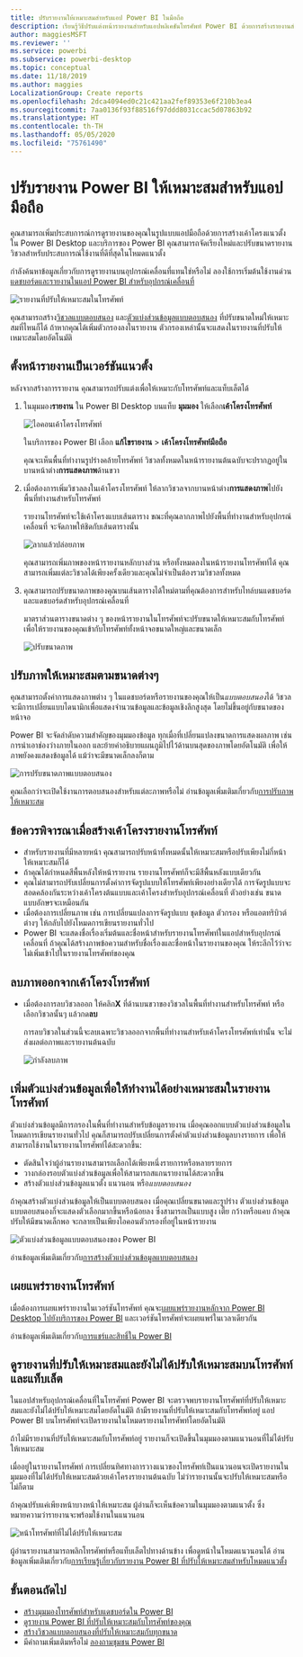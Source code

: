```yaml
---
title: ปรับรายงานให้เหมาะสมสำหรับแอป Power BI ในมือถือ
description: เรียนรู้วิธีปรับแต่งหน้ารายงานสำหรับแอปพลิเคชันโทรศัพท์ Power BI ด้วยการสร้างรายงานสำหรับโทรศัพท์และแท็บเล็ตโดยเฉพาะ
author: maggiesMSFT
ms.reviewer: ''
ms.service: powerbi
ms.subservice: powerbi-desktop
ms.topic: conceptual
ms.date: 11/18/2019
ms.author: maggies
LocalizationGroup: Create reports
ms.openlocfilehash: 2dca4094ed0c21c421aa2fef89353e6f210b3ea4
ms.sourcegitcommit: 7aa0136f93f88516f97ddd8031ccac5d07863b92
ms.translationtype: HT
ms.contentlocale: th-TH
ms.lasthandoff: 05/05/2020
ms.locfileid: "75761490"
---
```

# <a name="optimize-power-bi-reports-for-the-mobile-app"></a>ปรับรายงาน Power BI ให้เหมาะสมสำหรับแอปมือถือ
คุณสามารถเพิ่มประสบการณ์การดูรายงานของคุณในรูปแบบแอปมือถือด้วยการสร้างเค้าโครงแนวตั้ง ใน Power BI Desktop และบริการของ Power BI คุณสามารถจัดเรียงใหม่และปรับขนาดรายงานวิชวลสำหรับประสบการณ์ใช้งานที่ดีที่สุดในโหมดแนวตั้ง  

กำลังค้นหาข้อมูลเกี่ยวกับการดูรายงานบนอุปกรณ์เคลื่อนที่แทนใช่หรือไม่ ลองใช้การเริ่มต้นใช้งานด่วน[ แดชบอร์ดและรายงานในแอป Power BI สำหรับอุปกรณ์เคลื่อนที่](consumer/mobile/mobile-apps-quickstart-view-dashboard-report.md)

![รายงานที่ปรับให้เหมาะสมในโทรศัพท์](media/desktop-create-phone-report/desktop-create-phone-report-1.png)

คุณสามารถสร้าง[วิชวลแบบตอบสนอง](#optimize-a-visual-for-any-size) และ[ตัวแบ่งส่วนข้อมูลแบบตอบสนอง](#enhance-slicers-to-work-well-in-phone-reports) ที่ปรับขนาดใหม่ให้เหมาะสมที่ไหนก็ได้ ถ้าหากคุณได้เพิ่มตัวกรองลงในรายงาน ตัวกรองเหล่านั้นจะแสดงในรายงานที่ปรับให้เหมาะสมโดยอัตโนมัติ

## <a name="lay-out-a-portrait-version-of-a-report-page"></a>ตั้งหน้ารายงานเป็นเวอร์ชันแนวตั้ง

หลังจากสร้างการรายงาน คุณสามารถปรับแต่งเพื่อให้เหมาะกับโทรศัพท์และแท็บเล็ตได้

1. ในมุมมอง**รายงาน** ใน Power BI Desktop บนแท็บ **มุมมอง** ให้เลือก**เค้าโครงโทรศัพท์**  
   
    ![ไอคอนเค้าโครงโทรศัพท์](media/desktop-create-phone-report/desktop-create-phone-report-3.png)
   
    ในบริการของ Power BI เลือก **แก้ไขรายงาน** > **เค้าโครงโทรศัพท์มือถือ**

    คุณจะเห็นพื้นที่ทำงานรูปร่างคล้ายโทรศัพท์ วิชวลทั้งหมดในหน้ารายงานต้นฉบับจะปรากฏอยู่ในบานหน้าต่าง**การแสดงภาพ**ด้านขวา

1. เมื่อต้องการเพิ่มวิชวลลงในเค้าโครงโทรศัพท์ ให้ลากวิชวลจากบานหน้าต่าง**การแสดงภาพ**ไปยังพื้นที่ทำงานสำหรับโทรศัพท์
   
    รายงานโทรศัพท์จะใช้เค้าโครงแบบเส้นตาราง ขณะที่คุณลากภาพไปยังพื้นที่ทำงานสำหรับอุปกรณ์เคลื่อนที่ จะจัดภาพให้ชิดกับเส้นตารางนั้น
   
    ![ลากแล้วปล่อยภาพ](media/desktop-create-phone-report/desktop-create-phone-report-4.gif)
   
    คุณสามารถเพิ่มภาพของหน้ารายงานหลักบางส่วน หรือทั้งหมดลงในหน้ารายงานโทรศัพท์ได้ คุณสามารถเพิ่มแต่ละวิชวลได้เพียงครั้งเดียวและคุณไม่จำเป็นต้องรวมวิชวลทั้งหมด

1. คุณสามารถปรับขนาดภาพของคุณบนเส้นตารางได้ใหม่ตามที่คุณต้องการสำหรับไทล์บนแดชบอร์ดและแดชบอร์ดสำหรับอุปกรณ์เคลื่อนที่
   
   มาตราส่วนตารางขนาดต่าง ๆ ของหน้ารายงานในโทรศัพท์จะปรับขนาดให้เหมาะสมกับโทรศัพท์ เพื่อให้รายงานของคุณเข้ากับโทรศัพท์ทั้งหน้าจอขนาดใหญ่และขนาดเล็ก
   
   ![ปรับขนาดภาพ](media/desktop-create-phone-report/desktop-create-phone-report-5.gif)

## <a name="optimize-a-visual-for-any-size"></a>ปรับภาพให้เหมาะสมตามขนาดต่างๆ
คุณสามารถตั้งค่าการแสดงภาพต่าง ๆ ในแดชบอร์ดหรือรายงานของคุณให้เป็น*แบบตอบสนอง*ได้ วิชวลจะมีการเปลี่ยนแบบไดนามิกเพื่อแสดงจำนวนข้อมูลและข้อมูลเชิงลึกสูงสุด โดยไม่ขึ้นอยู่กับขนาดของหน้าจอ 

Power BI จะจัดลำดับความสำคัญของมุมมองข้อมูล ทุกเมื่อที่เปลี่ยนแปลงขนาดการแสดงผลภาพ เช่น การนำเอาช่องว่างภายในออก และย้ายคำอธิบายแผนภูมิไปไว้ด้านบนสุดของภาพโดยอัตโนมัติ เพื่อให้ภาพยังคงแสดงข้อมูลได้ แม้ว่าจะมีขนาดเล็กลงก็ตาม

![การปรับขนาดภาพแบบตอบสนอง](media/desktop-create-phone-report/desktop-create-phone-report-6.gif)

คุณเลือกว่าจะเปิดใช้งานการตอบสนองสำหรับแต่ละภาพหรือไม่ อ่านข้อมูลเพิ่มเติมเกี่ยวกับ[การปรับภาพให้เหมาะสม](visuals/desktop-create-responsive-visuals.md)

## <a name="considerations-when-creating-phone-report-layouts"></a>ข้อควรพิจารณาเมื่อสร้างเค้าโครงรายงานโทรศัพท์
* สำหรับรายงานที่มีหลายหน้า คุณสามารถปรับหน้าทั้งหมดนั้นให้เหมาะสมหรือปรับเพียงไม่กี่หน้าให้เหมาะสมก็ได้ 
* ถ้าคุณได้กำหนดสีพื้นหลังให้หน้ารายงาน รายงานโทรศัพท์ก็จะมีสีพื้นหลังแบบเดียวกัน
* คุณไม่สามารถปรับเปลี่ยนการตั้งค่าการจัดรูปแบบให้โทรศัพท์เพียงอย่างเดียวได้ การจัดรูปแบบจะสอดคล้องกันระหว่างเค้าโครงต้นแบบและเค้าโครงสำหรับอุปกรณ์เคลื่อนที่ ตัวอย่างเช่น ขนาดแบบอักษรจะเหมือนกัน
* เมื่อต้องการเปลี่ยนภาพ เช่น การเปลี่ยนแปลงการจัดรูปแบบ ชุดข้อมูล ตัวกรอง หรือแอตทริบิวต์ต่างๆ ให้กลับไปยังโหมดการเขียนรายงานทั่วไป
* Power BI จะแสดงชื่อเรื่องเริ่มต้นและชื่อหน้าสำหรับรายงานโทรศัพท์ในแอปสำหรับอุปกรณ์เคลื่อนที่ ถ้าคุณได้สร้างภาพข้อความสำหรับชื่อเรื่องและชื่อหน้าในรายงานของคุณ ให้ระลึกไว้ว่าจะไม่เพิ่มเข้าไปในรายงานโทรศัพท์ของคุณ     

## <a name="remove-a-visual-from-the-phone-layout"></a>ลบภาพออกจากเค้าโครงโทรศัพท์
* เมื่อต้องการลบวิชวลออก ให้คลิก**X**  ที่ด้านบนขวาของวิชวลในพื้นที่ทำงานสำหรับโทรศัพท์ หรือเลือกวิชวลนั้นๆ แล้วกด**ลบ**
  
   การลบวิชวลในส่วนนี้จะลบเฉพาะวิชวลออกจากพื้นที่ทำงานสำหรับเค้าโครงโทรศัพท์เท่านั้น จะไม่ส่งผลต่อภาพและรายงานต้นฉบับ
  
   ![กำลังลบภาพ](media/desktop-create-phone-report/desktop-create-phone-report-7.gif)

## <a name="enhance-slicers-to-work-well-in-phone-reports"></a>เพิ่มตัวแบ่งส่วนข้อมูลเพื่อให้ทำงานได้อย่างเหมาะสมในรายงานโทรศัพท์
ตัวแบ่งส่วนข้อมูลมีการกรองในพื้นที่ทำงานสำหรับข้อมูลรายงาน เมื่อคุณออกแบบตัวแบ่งส่วนข้อมูลในโหมดการเขียนรายงานทั่วไป คุณก็สามารถปรับเปลี่ยนการตั้งค่าตัวแบ่งส่วนข้อมูลบางรายการ เพื่อให้สามารถใช้งานในรายงานโทรศัพท์ได้สะดวกขึ้น:

* ตัดสินใจว่าผู้อ่านรายงานสามารถเลือกได้เพียงหนึ่งรายการหรือหลายรายการ
* วางกล่องรอบตัวแบ่งส่วนข้อมูลเพื่อให้สามารถสแกนรายงานได้สะดวกขึ้น
* สร้างตัวแบ่งส่วนข้อมูลแนวตั้ง แนวนอน หรือ*แบบตอบสนอง* 

ถ้าคุณสร้างตัวแบ่งส่วนข้อมูลให้เป็นแบบตอบสนอง เมื่อคุณเปลี่ยนขนาดและรูปร่าง ตัวแบ่งส่วนข้อมูลแบบตอบสนองก็่จะแสดงตัวเลือกมากขึ้นหรือน้อยลง ซึ่งสามารถเป็นแบบสูง เตี้ย กว้างหรือแคบ ถ้าคุณปรับให้มีขนาดเล็กพอ จะกลายเป็นเพียงไอคอนตัวกรองที่อยู่ในหน้ารายงาน 

![ตัวแบ่งส่วนข้อมูลแบบตอบสนองของ Power BI](media/desktop-create-phone-report/desktop-create-phone-report-8.png)

อ่านข้อมูลเพิ่มเติมเกี่ยวกับ[การสร้างตัวแบ่งส่วนข้อมูลแบบตอบสนอง](power-bi-slicer-filter-responsive.md)

## <a name="publish-a-phone-report"></a>เผยแพร่รายงานโทรศัพท์
เมื่อต้องการเผยแพร่รายงานในเวอร์ชันโทรศัพท์ คุณจะ[เผยแพร่รายงานหลักจาก Power BI Desktop ไปยังบริการของ Power BI](desktop-upload-desktop-files.md) และเวอร์ชันโทรศัพท์จะเผยแพร่ในเวลาเดียวกัน
  
อ่านข้อมูลเพิ่มเติมเกี่ยวกับ[การแชร์และสิทธิ์ใน Power BI](service-how-to-collaborate-distribute-dashboards-reports.md)

## <a name="view-optimized-and-unoptimized-reports-on-a-phone-or-tablet"></a>ดูรายงานที่ปรับให้เหมาะสมและยังไม่ได้ปรับให้เหมาะสมบนโทรศัพท์และแท็บเล็ต
ในแอปสำหรับอุปกรณ์เคลื่อนที่ในโทรศัพท์ Power BI จะตรวจพบรายงานโทรศัพท์ที่ปรับให้เหมาะสมและยังไม่ได้ปรับให้เหมาะสมโดยอัตโนมัติ ถ้ามีรายงานที่ปรับให้เหมาะสมกับโทรศัพท์อยู่ แอป Power BI บนโทรศัพท์จะเปิดรายงานในโหมดรายงานโทรศัพท์โดยอัตโนมัติ

ถ้าไม่มีรายงานที่ปรับให้เหมาะสมกับโทรศัพท์อยู่ รายงานก็จะเปิดขึ้นในมุมมองตามแนวนอนที่ไม่ได้ปรับให้เหมาะสม  

เมื่ออยู่ในรายงานโทรศัพท์ การเปลี่ยนทิศทางการวางแนวของโทรศัพท์เป็นแนวนอนจะเปิดรายงานในมุมมองที่ไม่ได้ปรับให้เหมาะสมด้วยเค้าโครงรายงานต้นฉบับ ไม่ว่ารายงานนั้นจะปรับให้เหมาะสมหรือไม่ก็ตาม

ถ้าคุณปรับแค่เพียงหน้าบางหน้าให้เหมาะสม ผู้อ่านก็จะเห็นข้อความในมุมมองตามแนวตั้ง ซึ่งหมายความว่ารายงานจะพร้อมใช้งานในแนวนอน

![หน้าโทรศัพท์ที่ไม่ได้ปรับให้เหมาะสม](media/desktop-create-phone-report/desktop-create-phone-report-9.png)

ผู้อ่านรายงานสามารถพลิกโทรศัพท์หรือแท็บเล็ตไปทางด้านข้าง เพื่อดูหน้าในโหมดแนวนอนได้ อ่านข้อมูลเพิ่มเติมเกี่ยวกับ[การเรียนรู้เกี่ยวกับรายงาน Power BI ที่ปรับให้เหมาะสมสำหรับโหมดแนวตั้ง](consumer/mobile/mobile-apps-view-phone-report.md)

## <a name="next-steps"></a>ขั้นตอนถัดไป
* [สร้างมุมมองโทรศัพท์สำหรับแดชบอร์ดใน Power BI](service-create-dashboard-mobile-phone-view.md)
* [ดูรายงาน Power BI ที่ปรับให้เหมาะสมกับโทรศัพท์ของคุณ](consumer/mobile/mobile-apps-view-phone-report.md)
* [สร้างวิชวลแบบตอบสนองที่ปรับให้เหมาะสมกับทุกขนาด](visuals/desktop-create-responsive-visuals.md)
* มีคำถามเพิ่มเติมหรือไม่ [ลองถามชุมชน Power BI](https://community.powerbi.com/)

